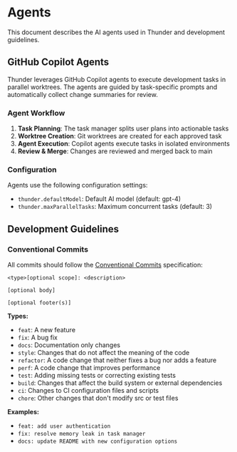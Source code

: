 # Agents

This document describes the AI agents used in Thunder and development guidelines.

## GitHub Copilot Agents

Thunder leverages GitHub Copilot agents to execute development tasks in parallel worktrees. The agents are guided by task-specific prompts and automatically collect change summaries for review.

### Agent Workflow

1. **Task Planning**: The task manager splits user plans into actionable tasks
2. **Worktree Creation**: Git worktrees are created for each approved task
3. **Agent Execution**: Copilot agents execute tasks in isolated environments
4. **Review & Merge**: Changes are reviewed and merged back to main

### Configuration

Agents use the following configuration settings:
- `thunder.defaultModel`: Default AI model (default: gpt-4)
- `thunder.maxParallelTasks`: Maximum concurrent tasks (default: 3)

## Development Guidelines

### Conventional Commits

All commits should follow the [Conventional Commits](https://conventionalcommits.org/) specification:

```
<type>[optional scope]: <description>

[optional body]

[optional footer(s)]
```

**Types:**
- `feat`: A new feature
- `fix`: A bug fix
- `docs`: Documentation only changes
- `style`: Changes that do not affect the meaning of the code
- `refactor`: A code change that neither fixes a bug nor adds a feature
- `perf`: A code change that improves performance
- `test`: Adding missing tests or correcting existing tests
- `build`: Changes that affect the build system or external dependencies
- `ci`: Changes to CI configuration files and scripts
- `chore`: Other changes that don't modify src or test files

**Examples:**
- `feat: add user authentication`
- `fix: resolve memory leak in task manager`
- `docs: update README with new configuration options`